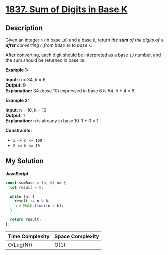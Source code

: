 # [1837. Sum of Digits in Base K](https://leetcode.com/problems/sum-of-digits-in-base-k)

## Description

Given an integer `n` (in base `10`) and a base `k`, return _the **sum** of the digits of_ `n` _**after** converting_ `n` _from base_ `10` _to base_ `k`.

After converting, each digit should be interpreted as a base `10` number, and the sum should be returned in base `10`.

**Example 1:**

**Input:** n = 34, k = 6  
**Output:** 9  
**Explanation:** 34 (base 10) expressed in base 6 is 54. 5 + 4 = 9.

**Example 2:**

**Input:** n = 10, k = 10  
**Output:** 1  
**Explanation:** n is already in base 10. 1 + 0 = 1.

**Constraints:**

- `1 <= n <= 100`
- `2 <= k <= 10`

## My Solution

**JavaScript**

```js
const sumBase = (n, k) => {
  let result = 0;

  while (n) {
    result += n % k;
    n = Math.floor(n / k);
  }

  return result;
};
```

| Time Complexity | Space Complexity |
| --------------- | ---------------- |
| O(Log(N))       | O(1)             |
